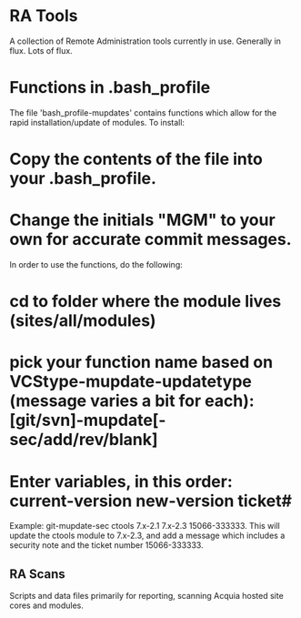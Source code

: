 RA Tools
===================

A collection of Remote Administration tools currently in use.  Generally in flux.  Lots of flux.

Functions in .bash_profile
===================
The file 'bash_profile-mupdates' contains functions which allow for the rapid installation/update of modules.  To install:
# Copy the contents of the file into your .bash_profile.
# Change the initials "MGM" to your own for accurate commit messages.

In order to use the functions, do the following:

# cd to folder where the module lives (sites/all/modules)
# pick your function name based on VCStype-mupdate-updatetype (message varies a bit for each): [git/svn]-mupdate[-sec/add/rev/blank]
# Enter variables, in this order: current-version new-version ticket#

Example: git-mupdate-sec ctools 7.x-2.1 7.x-2.3 15066-333333.  This will update the ctools module to 7.x-2.3, and add a message which includes a security note and the ticket number 15066-333333.

RA Scans
--------------------
Scripts and data files primarily for reporting, scanning Acquia hosted site cores and modules.
